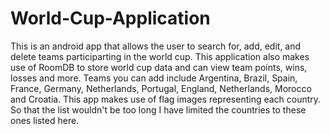 # World-Cup-Application
This is an android app that allows the user to search for, add, edit, and delete teams participarting in the world cup. This application also makes use of RoomDB to store world cup data and can view team points, wins, losses and more. Teams you can add include Argentina, Brazil, Spain, France, Germany, Netherlands, Portugal, England, Netherlands, Morocco and Croatia. This app makes use of flag images representing each country. So that the list wouldn't be too long I have limited the countries to these ones listed here. 
